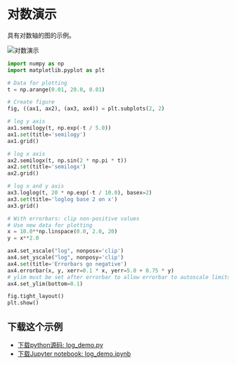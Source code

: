 # 对数演示

具有对数轴的图的示例。

![对数演示](https://matplotlib.org/_images/sphx_glr_log_demo_001.png)

```python
import numpy as np
import matplotlib.pyplot as plt

# Data for plotting
t = np.arange(0.01, 20.0, 0.01)

# Create figure
fig, ((ax1, ax2), (ax3, ax4)) = plt.subplots(2, 2)

# log y axis
ax1.semilogy(t, np.exp(-t / 5.0))
ax1.set(title='semilogy')
ax1.grid()

# log x axis
ax2.semilogx(t, np.sin(2 * np.pi * t))
ax2.set(title='semilogx')
ax2.grid()

# log x and y axis
ax3.loglog(t, 20 * np.exp(-t / 10.0), basex=2)
ax3.set(title='loglog base 2 on x')
ax3.grid()

# With errorbars: clip non-positive values
# Use new data for plotting
x = 10.0**np.linspace(0.0, 2.0, 20)
y = x**2.0

ax4.set_xscale("log", nonposx='clip')
ax4.set_yscale("log", nonposy='clip')
ax4.set(title='Errorbars go negative')
ax4.errorbar(x, y, xerr=0.1 * x, yerr=5.0 + 0.75 * y)
# ylim must be set after errorbar to allow errorbar to autoscale limits
ax4.set_ylim(bottom=0.1)

fig.tight_layout()
plt.show()
```

## 下载这个示例
            
- [下载python源码: log_demo.py](https://matplotlib.org/_downloads/log_demo.py)
- [下载Jupyter notebook: log_demo.ipynb](https://matplotlib.org/_downloads/log_demo.ipynb)